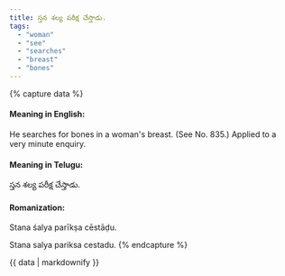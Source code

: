 ```yaml
---
title: స్తన శల్య పరీక్ష చేస్తాడు.
tags:
  - "woman"
  - "see"
  - "searches"
  - "breast"
  - "bones"
---
```


{% capture data %}
#### Meaning in English:
He searches for bones in a woman's breast.
(See No. 835.)
Applied to a very minute enquiry.

#### Meaning in Telugu:
స్తన శల్య పరీక్ష చేస్తాడు.

#### Romanization:
Stana śalya parīkṣa cēstāḍu.

Stana salya pariksa cestadu.
{% endcapture %}

{{ data | markdownify }}

